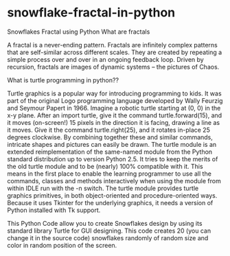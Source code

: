 # snowflake-fractal-in-python
Snowflakes Fractal using Python
What are fractals
 

A fractal is a never-ending pattern. Fractals are infinitely complex patterns that are self-similar across different scales. They are created by repeating a simple process over and over in an ongoing feedback loop. Driven by recursion, fractals are images of dynamic systems – the pictures of Chaos.

What is turtle programming in python?? 
 

Turtle graphics is a popular way for introducing programming to kids. It was part of the original Logo programming language developed by Wally Feurzig and Seymour Papert in 1966.
Imagine a robotic turtle starting at (0, 0) in the x-y plane. After an import turtle, give it the command turtle.forward(15), and it moves (on-screen!) 15 pixels in the direction it is facing, drawing a line as it moves. Give it the command turtle.right(25), and it rotates in-place 25 degrees clockwise.
By combining together these and similar commands, intricate shapes and pictures can easily be drawn.
The turtle module is an extended reimplementation of the same-named module from the Python standard distribution up to version Python 2.5.
It tries to keep the merits of the old turtle module and to be (nearly) 100% compatible with it. This means in the first place to enable the learning programmer to use all the commands, classes and methods interactively when using the module from within IDLE run with the -n switch.
The turtle module provides turtle graphics primitives, in both object-oriented and procedure-oriented ways. Because it uses Tkinter for the underlying graphics, it needs a version of Python installed with Tk support.

This Python Code allow you to create Snowflakes design by using its standard library Turtle for GUI designing. This code creates 20 (you can change it in the source code) snowflakes randomly of random size and color in random position of the screen. 

